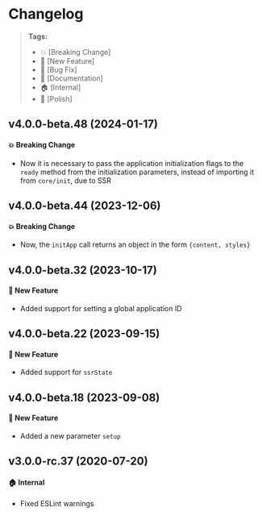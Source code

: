 Changelog
=========

> **Tags:**
> - :boom:       [Breaking Change]
> - :rocket:     [New Feature]
> - :bug:        [Bug Fix]
> - :memo:       [Documentation]
> - :house:      [Internal]
> - :nail_care:  [Polish]

## v4.0.0-beta.48 (2024-01-17)

#### :boom: Breaking Change

* Now it is necessary to pass the application initialization flags to the `ready` method from
  the initialization parameters, instead of importing it from `core/init`, due to SSR

## v4.0.0-beta.44 (2023-12-06)

#### :boom: Breaking Change

* Now, the `initApp` call returns an object in the form `{content, styles}`

## v4.0.0-beta.32 (2023-10-17)

#### :rocket: New Feature

* Added support for setting a global application ID

## v4.0.0-beta.22 (2023-09-15)

#### :rocket: New Feature

* Added support for `ssrState`

## v4.0.0-beta.18 (2023-09-08)

#### :rocket: New Feature

* Added a new parameter `setup`

## v3.0.0-rc.37 (2020-07-20)

#### :house: Internal

* Fixed ESLint warnings
